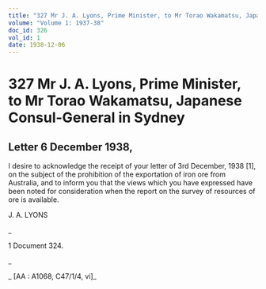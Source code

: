```yaml
---
title: "327 Mr J. A. Lyons, Prime Minister, to Mr Torao Wakamatsu, Japanese Consul-General in Sydney"
volume: "Volume 1: 1937-38"
doc_id: 326
vol_id: 1
date: 1938-12-06
---
```


# 327 Mr J. A. Lyons, Prime Minister, to Mr Torao Wakamatsu, Japanese Consul-General in Sydney

## Letter 6 December 1938,

I desire to acknowledge the receipt of your letter of 3rd December, 1938 [1], on the subject of the prohibition of the exportation of iron ore from Australia, and to inform you that the views which you have expressed have been noted for consideration when the report on the survey of resources of ore is available.

J. A. LYONS

_

1 Document 324.

_

_ [AA : A1068, C47/1/4, vi]_
